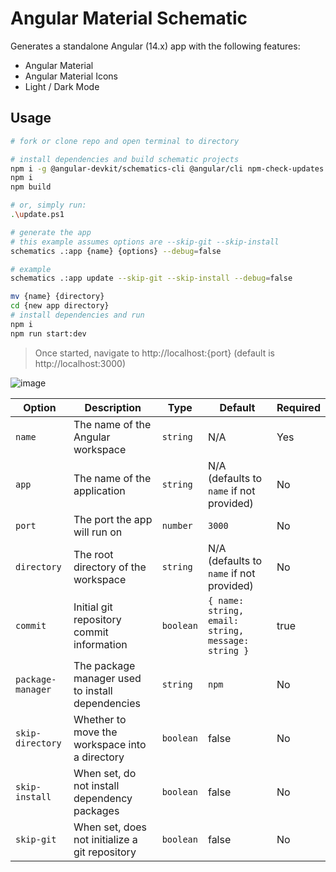 # Angular Material Schematic

Generates a standalone Angular (14.x) app with the following features:

* Angular Material
* Angular Material Icons
* Light / Dark Mode

## Usage

```bash
# fork or clone repo and open terminal to directory

# install dependencies and build schematic projects
npm i -g @angular-devkit/schematics-cli @angular/cli npm-check-updates npm
npm i
npm build

# or, simply run:
.\update.ps1

# generate the app
# this example assumes options are --skip-git --skip-install
schematics .:app {name} {options} --debug=false

# example
schematics .:app update --skip-git --skip-install --debug=false

mv {name} {directory}
cd {new app directory}
# install dependencies and run
npm i
npm run start:dev
```

> Once started, navigate to http://localhost:{port} (default is http://localhost:3000)

![image](https://github.com/JaimeStill/ng-material-schematic/assets/14102723/49a2c8b1-f743-4eb9-8361-7ccb04b63e7c)
 

Option | Description | Type | Default | Required
-------|-------------|------|---------|---------
`name` | The name of the Angular workspace | `string` | N/A | Yes
`app` | The name of the application | `string` | N/A (defaults to `name` if not provided) | No
`port` | The port the app will run on | `number` | `3000` | No
`directory` | The root directory of the workspace | `string` | N/A (defaults to `name` if not provided) | No
`commit` | Initial git repository commit information | `boolean` | `{ name: string, email: string, message: string }` | true | No
`package-manager` | The package manager used to install dependencies | `string` | `npm` | No
`skip-directory` | Whether to move the workspace into a directory | `boolean` | false | No
`skip-install` | When set, do not install dependency packages | `boolean` | false | No
`skip-git` | When set, does not initialize a git repository | `boolean` | false | No
